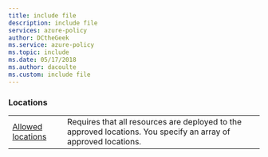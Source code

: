 ```yaml
---
title: include file
description: include file
services: azure-policy
author: DCtheGeek
ms.service: azure-policy
ms.topic: include
ms.date: 05/17/2018
ms.author: dacoulte
ms.custom: include file
---
```


### Locations

|  |  |
|---------|---------|
| [Allowed locations](../articles/azure-policy/scripts/allowed-locs.md) | Requires that all resources are deployed to the approved locations. You specify an array of approved locations.  |